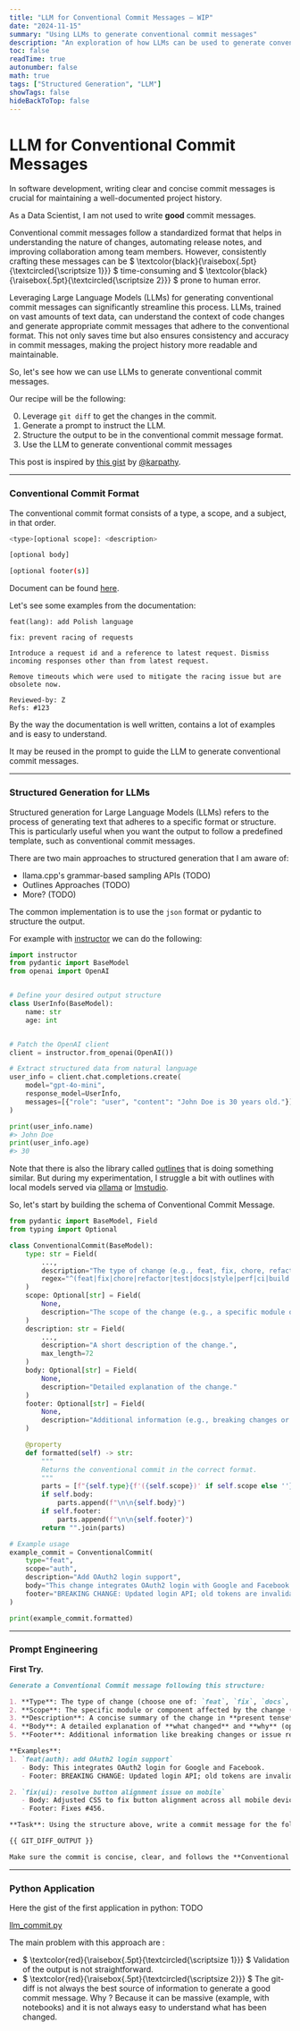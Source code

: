 ```yaml
---
title: "LLM for Conventional Commit Messages — WIP"
date: "2024-11-15"
summary: "Using LLMs to generate conventional commit messages"
description: "An exploration of how LLMs can be used to generate conventional commit messages"
toc: false
readTime: true
autonumber: false
math: true
tags: ["Structured Generation", "LLM"]
showTags: false
hideBackToTop: false
---
```


# LLM for Conventional Commit Messages

In software development, writing clear and concise commit messages is crucial for maintaining a well-documented project history. 

As a Data Scientist, I am not used to write **good** commit messages.

Conventional commit messages follow a standardized format that helps in understanding the nature of changes, automating release notes, and improving collaboration among team members. 
However, consistently crafting these messages can be $ \textcolor{black}{\raisebox{.5pt}{\textcircled{\scriptsize 1}}} $ time-consuming and $ \textcolor{black}{\raisebox{.5pt}{\textcircled{\scriptsize 2}}} $ prone to human error.

Leveraging Large Language Models (LLMs) for generating conventional commit messages can significantly streamline this process. LLMs, trained on vast amounts of text data, can understand the context of code changes and generate appropriate commit messages that adhere to the conventional format. This not only saves time but also ensures consistency and accuracy in commit messages, making the project history more readable and maintainable.

So, let's see how we can use LLMs to generate conventional commit messages. 

Our recipe will be the following:

0. Leverage `git diff` to get the changes in the commit.
1. Generate a prompt to instruct the LLM.
2. Structure the output to be in the conventional commit message format.
4. Use the LLM to generate conventional commit messages

This post is inspired by [this gist](https://gist.github.com/karpathy/1dd0294ef9567971c1e4348a90d69285) by [@karpathy](https://github.com/karpathy).

---
### Conventional Commit Format

The conventional commit format consists of a type, a scope, and a subject, in that order.

```bash
<type>[optional scope]: <description>

[optional body]

[optional footer(s)]
```

Document can be found [here](https://www.conventionalcommits.org/en/v1.0.0/).

Let's see some examples from the documentation: 

```
feat(lang): add Polish language
```
```
fix: prevent racing of requests

Introduce a request id and a reference to latest request. Dismiss
incoming responses other than from latest request.

Remove timeouts which were used to mitigate the racing issue but are
obsolete now.

Reviewed-by: Z
Refs: #123
```


By the way the documentation is well written, contains a lot of examples and is easy to understand. 

It may be reused in the prompt to guide the LLM to generate conventional commit messages.

---
### Structured Generation for LLMs

Structured generation for Large Language Models (LLMs) refers to the process of generating text that adheres to a specific format or structure. This is particularly useful when you want the output to follow a predefined template, such as conventional commit messages.

There are two main approaches to structured generation that I am aware of:

- llama.cpp's grammar-based sampling APIs (TODO)
- Outlines Approaches (TODO)
- More? (TODO)

The common implementation is to use the `json` format or pydantic to structure the output. 

For example with [instructor](https://github.com/instructor-ai/instructor) we can do the following:

```python
import instructor
from pydantic import BaseModel
from openai import OpenAI


# Define your desired output structure
class UserInfo(BaseModel):
    name: str
    age: int


# Patch the OpenAI client
client = instructor.from_openai(OpenAI())

# Extract structured data from natural language
user_info = client.chat.completions.create(
    model="gpt-4o-mini",
    response_model=UserInfo,
    messages=[{"role": "user", "content": "John Doe is 30 years old."}],
)

print(user_info.name)
#> John Doe
print(user_info.age)
#> 30
```

Note that there is also the library called [outlines](https://github.com/dottxt-ai/outlines) that is doing something similar. 
But during my experimentation, I struggle a bit with outlines with local models served via [ollama](https://github.com/ollama/ollama) or [lmstudio](https://lmstudio.ai). 


So, let's start by building the schema of Conventional Commit Message.

```python
from pydantic import BaseModel, Field
from typing import Optional

class ConventionalCommit(BaseModel):
    type: str = Field(
        ...,
        description="The type of change (e.g., feat, fix, chore, refactor).",
        regex="^(feat|fix|chore|refactor|test|docs|style|perf|ci|build|revert)$",
    )
    scope: Optional[str] = Field(
        None,
        description="The scope of the change (e.g., a specific module or component)."
    )
    description: str = Field(
        ...,
        description="A short description of the change.",
        max_length=72
    )
    body: Optional[str] = Field(
        None,
        description="Detailed explanation of the change."
    )
    footer: Optional[str] = Field(
        None,
        description="Additional information (e.g., breaking changes or issues fixed)."
    )

    @property
    def formatted(self) -> str:
        """
        Returns the conventional commit in the correct format.
        """
        parts = [f"{self.type}{f'({self.scope})' if self.scope else ''}: {self.description}"]
        if self.body:
            parts.append(f"\n\n{self.body}")
        if self.footer:
            parts.append(f"\n\n{self.footer}")
        return "".join(parts)

# Example usage
example_commit = ConventionalCommit(
    type="feat",
    scope="auth",
    description="Add OAuth2 login support",
    body="This change integrates OAuth2 login with Google and Facebook.",
    footer="BREAKING CHANGE: Updated login API; old tokens are invalidated."
)

print(example_commit.formatted)
```

---
### Prompt Engineering

**First Try.**

```markdown
Generate a Conventional Commit message following this structure:

1. **Type**: The type of change (choose one of: `feat`, `fix`, `docs`, `style`, `refactor`, `test`, `chore`, `perf`, `ci`, `build`, `revert`).
2. **Scope**: The specific module or component affected by the change (optional).
3. **Description**: A concise summary of the change in **present tense**, limited to 72 characters.
4. **Body**: A detailed explanation of **what changed** and **why** (optional, multi-line allowed).
5. **Footer**: Additional information like breaking changes or issue references (optional, e.g., "BREAKING CHANGE: ...", "Fixes #123").

**Examples**:
1. `feat(auth): add OAuth2 login support`
   - Body: This integrates OAuth2 login for Google and Facebook.
   - Footer: BREAKING CHANGE: Updated login API; old tokens are invalidated.

2. `fix(ui): resolve button alignment issue on mobile`
   - Body: Adjusted CSS to fix button alignment across all mobile devices.
   - Footer: Fixes #456.

**Task**: Using the structure above, write a commit message for the following git diff:

{{ GIT_DIFF_OUTPUT }}

Make sure the commit is concise, clear, and follows the **Conventional Commit** guidelines.
```

---
### Python Application

Here the gist of the first application in python: TODO<Gist>

[llm_commit.py](https://github.com/n-makdoud/website/blob/main/notebooks/llm_commit.py)

The main problem with this approach are : 

-  $ \textcolor{red}{\raisebox{.5pt}{\textcircled{\scriptsize 1}}} $ Validation of the output is not straightforward.
-  $ \textcolor{red}{\raisebox{.5pt}{\textcircled{\scriptsize 2}}} $ The git-diff is not always the best source of information to generate a good commit message. Why ? Because it can be massive (example, with notebooks) and it is not always easy to understand what has been changed.

